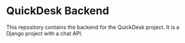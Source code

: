 # QuickDesk Backend
This repository contains the backend for the QuickDesk project. It is a Django project with a chat API.
